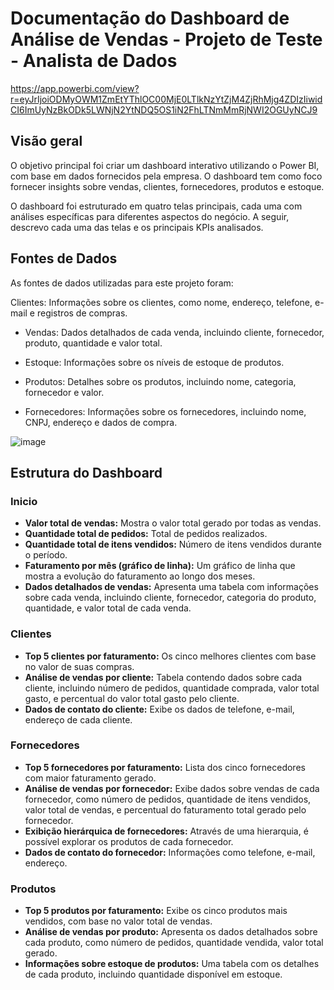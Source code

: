 # Documentação do Dashboard de Análise de Vendas - Projeto de Teste - Analista de Dados

https://app.powerbi.com/view?r=eyJrIjoiODMyOWM1ZmEtYThlOC00MjE0LTlkNzYtZjM4ZjRhMjg4ZDIzIiwidCI6ImUyNzBkODk5LWNjN2YtNDQ5OS1iN2FhLTNmMmRjNWI2OGUyNCJ9 

## Visão geral
O objetivo principal foi criar um dashboard interativo utilizando o Power BI, com base em dados fornecidos pela empresa. O dashboard tem como foco fornecer insights sobre vendas, clientes, fornecedores, produtos e estoque.

O dashboard foi estruturado em quatro telas principais, cada uma com análises específicas para diferentes aspectos do negócio. A seguir, descrevo cada uma das telas e os principais KPIs analisados.
## Fontes de Dados

As fontes de dados utilizadas para este projeto foram:

Clientes: Informações sobre os clientes, como nome, endereço, telefone, e-mail e registros de compras.

- Vendas: Dados detalhados de cada venda, incluindo cliente, fornecedor, produto, quantidade e valor total.

- Estoque: Informações sobre os níveis de estoque de produtos.

- Produtos: Detalhes sobre os produtos, incluindo nome, categoria, fornecedor e valor.

- Fornecedores: Informações sobre os fornecedores, incluindo nome, CNPJ, endereço e dados de compra.

 ![image](https://github.com/user-attachments/assets/23fd7187-cb34-4d59-b1d1-871641fffe89)


## Estrutura do Dashboard
### Inicio
- **Valor total de vendas:** Mostra o valor total gerado por todas as vendas.
- **Quantidade total de pedidos:** Total de pedidos realizados.
- **Quantidade total de itens vendidos:** Número de itens vendidos durante o período.
- **Faturamento por mês (gráfico de linha):** Um gráfico de linha que mostra a evolução do faturamento ao longo dos meses.
- **Dados detalhados de vendas:** Apresenta uma tabela com informações sobre cada venda, incluindo cliente, fornecedor, categoria do produto, quantidade, e valor total de cada venda.

 ### Clientes
- **Top 5 clientes por faturamento:** Os cinco melhores clientes com base no valor de suas compras.
- **Análise de vendas por cliente:** Tabela contendo dados sobre cada cliente, incluindo número de pedidos, quantidade comprada, valor total gasto, e percentual do valor total gasto pelo cliente.
- **Dados de contato do cliente:** Exibe os dados de telefone, e-mail, endereço de cada cliente.

### Fornecedores
- **Top 5 fornecedores por faturamento:** Lista dos cinco fornecedores com maior faturamento gerado.
- **Análise de vendas por fornecedor:** Exibe dados sobre vendas de cada fornecedor, como número de pedidos, quantidade de itens vendidos, valor total de vendas, e percentual do faturamento total gerado pelo fornecedor.
- **Exibição hierárquica de fornecedores:** Através de uma hierarquia, é possível explorar os produtos de cada fornecedor.
- **Dados de contato do fornecedor:** Informações como telefone, e-mail, endereço.

### Produtos
- **Top 5 produtos por faturamento:** Exibe os cinco produtos mais vendidos, com base no valor total de vendas.
- **Análise de vendas por produto:** Apresenta os dados detalhados sobre cada produto, como número de pedidos, quantidade vendida, valor total gerado.
- **Informações sobre estoque de produtos:** Uma tabela com os detalhes de cada produto, incluindo quantidade disponível em estoque.
